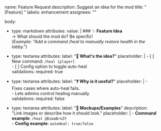 name: Feature Request
description: Suggest an idea for the mod
title: "[Feature] "
labels: enhancement
assignees: ""

body:
  - type: markdown
    attributes:
      value: |
        ### ✨ **Feature Idea**  
        → What should the mod do? Be specific!  
        *(Example: "Add a command /heal to manually restore health in the lobby.")*

  - type: textarea
    attributes:
      label: "**📌 What's the idea?**"
      placeholder: |
        - [ ] New command: `/heal [player]`  
        - [ ] Config option to toggle auto-heal  
    validations:
      required: true

  - type: textarea
    attributes:
      label: "**❓ Why is it useful?**"
      placeholder: |
        - Fixes cases where auto-heal fails.  
        - Lets admins control healing manually.  
    validations:
      required: false

  - type: textarea
    attributes:
      label: "**🎨 Mockups/Examples**"
      description: "Link images or describe how it should look."
      placeholder: |
        - **Command example**: `/heal @DimaBroZY`  
        - **Config example**: `autoHeal: true/false`  

